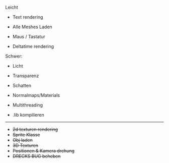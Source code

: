 Leicht
* Text rendering
* Alle Meshes Laden

* Maus / Tastatur
* Deltatime rendering

Schwer:
<br>

* Licht

* Transparenz
* Schatten
* Normalmaps/Materials
* Multithreading
* .lib kompilieren

---
* ~~2d texturen rendering~~
* ~~Sprite Klasse~~
* ~~Obj laden~~
* ~~3D Texturen~~
* ~~Positionen & Kamera drehung~~
* ~~DRECKS BUG beheben~~